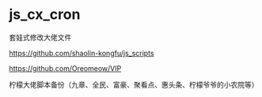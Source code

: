 # js_cx_cron

套娃式修改大佬文件

https://github.com/shaolin-kongfu/js_scripts

https://github.com/Oreomeow/VIP

柠檬大佬脚本备份（九章、全民、富豪、聚看点、惠头条、柠檬爷爷的小农院等）
